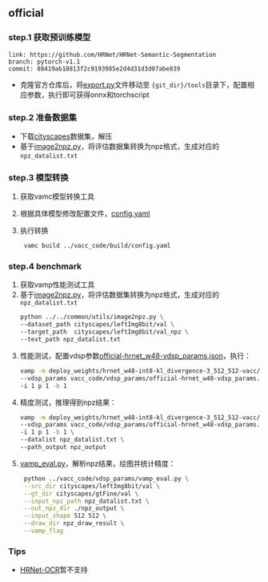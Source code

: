 ## official

### step.1 获取预训练模型

```
link: https://github.com/HRNet/HRNet-Semantic-Segmentation
branch: pytorch-v1.1
commit: 88419ab18813f2c9193985e2d4d31d3d07abe839
```

- 克隆官方仓库后，将[export.py](./official/export.py)文件移动至 `{git_dir}/tools`目录下，配置相应参数，执行即可获得onnx和torchscript

### step.2 准备数据集

- 下载[cityscapes](https://www.cityscapes-dataset.com/)数据集，解压
- 基于[image2npz.py](../../common/utils/image2npz.py)，将评估数据集转换为npz格式，生成对应的 `npz_datalist.txt`

### step.3 模型转换

1. 获取vamc模型转换工具
2. 根据具体模型修改配置文件，[config.yaml](../vacc_code/build/config.yaml)
3. 执行转换

   ```bash
    vamc build ../vacc_code/build/config.yaml
   ```

### step.4 benchmark

1. 获取vamp性能测试工具
2. 基于[image2npz.py](../../common/utils/image2npz.py)，将评估数据集转换为npz格式，生成对应的 `npz_datalist.txt`
   ```bash
   python ../../common/utils/image2npz.py \
   --dataset_path cityscapes/leftImg8bit/val \
   --target_path  cityscapes/leftImg8bit/val_npz \
   --text_path npz_datalist.txt
   ```
3. 性能测试，配置vdsp参数[official-hrnet_w48-vdsp_params.json](../vacc_code/vdsp_params/official-hrnet_w48-vdsp_params.json)，执行：
   ```bash
   vamp -m deploy_weights/hrnet_w48-int8-kl_divergence-3_512_512-vacc/hrnet_w48 \
   --vdsp_params vacc_code/vdsp_params/official-hrnet_w48-vdsp_params.json \
   -i 1 p 1 -b 1
   ```
4. 精度测试，推理得到npz结果：
   ```bash
   vamp -m deploy_weights/hrnet_w48-int8-kl_divergence-3_512_512-vacc/hrnet_w48 \
   --vdsp_params vacc_code/vdsp_params/official-hrnet_w48-vdsp_params.json \
   -i 1 p 1 -b 1 \
   --datalist npz_datalist.txt \
   --path_output npz_output
   ```
5. [vamp_eval.py](../vacc_code/vdsp_params/vamp_eval.py)，解析npz结果，绘图并统计精度：
   ```bash
    python ../vacc_code/vdsp_params/vamp_eval.py \
    --src_dir cityscapes/leftImg8bit/val \
    --gt_dir cityscapes/gtFine/val \
    --input_npz_path npz_datalist.txt \
    --out_npz_dir ./npz_output \
    --input_shape 512 512 \
    --draw_dir npz_draw_result \
    --vamp_flag
   ```

### Tips

- [HRNet-OCR](https://github.com/HRNet/HRNet-Semantic-Segmentation/tree/HRNet-OCR)暂不支持